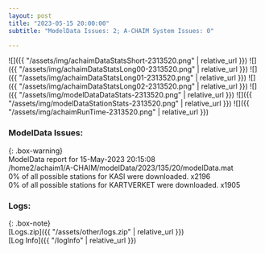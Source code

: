 ```yaml
---
layout: post
title: "2023-05-15 20:00:00"
subtitle: "ModelData Issues: 2; A-CHAIM System Issues: 0"

---
```


![]({{ "/assets/img/achaimDataStatsShort-2313520.png" | relative_url }})
![]({{ "/assets/img/achaimDataStatsLong00-2313520.png" | relative_url }})
![]({{ "/assets/img/achaimDataStatsLong01-2313520.png" | relative_url }})
![]({{ "/assets/img/achaimDataStatsLong02-2313520.png" | relative_url }})
![]({{ "/assets/img/modelDataDataStats-2313520.png" | relative_url }})
![]({{ "/assets/img/modelDataStationStats-2313520.png" | relative_url }})
![]({{ "/assets/img/achaimRunTime-2313520.png" | relative_url }})


### ModelData Issues:  
  
{: .box-warning}  
 ModelData report for 15-May-2023 20:15:08   
 /home2/achaim1/A-CHAIM/modelData/2023/135/20/modelData.mat   
 0% of all possible stations for KASI were downloaded. x2196   
 0% of all possible stations for KARTVERKET were downloaded. x1905   
  


### Logs:  
  
{: .box-note}  
[Logs.zip]({{ "/assets/other/logs.zip" | relative_url }})  
[Log Info]({{ "/logInfo" | relative_url }})  
